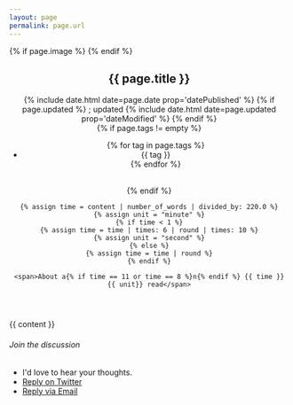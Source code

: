 ```yaml
---
layout: page
permalink: page.url
---
```


<article itemscope itemtype="http://schema.org/BlogPosting">

<meta itemprop="author" content="Jacob Evan Shreve" />
<meta itemprop="publisher" content="Shreve Labs" />
<meta itemprop="inLanguage" content="en-US" />
{% if page.image %}
  <meta itemprop="image" content="{{ page.image }}" />
{% endif %}

<header>
  <h1 itemprop="name headline">{{ page.title }}</h1>

  <div class="content-element">
    <span class="timestamps">
      {% include date.html date=page.date prop='datePublished' %}
      {% if page.updated %}
      ; updated {% include date.html date=page.updated prop='dateModified' %}
      {% endif %}
    </span>
    <br>
    {% if page.tags != empty %}
      <span>
      <ul class="tags" itemprop="keywords">
        {% for tag in page.tags %}
        <li>{{ tag }}</li>
        {% endfor %}
      </ul>
      </span>
      <br>
    {% endif %}

    {% assign time = content | number_of_words | divided_by: 220.0 %}
    {% assign unit = "minute" %}
    {% if time < 1 %}
    {% assign time = time | times: 6 | round | times: 10 %}
    {% assign unit = "second" %}
    {% else %}
    {% assign time = time | round %}
    {% endif %}

    <span>About a{% if time == 11 or time == 8 %}n{% endif %} {{ time }} {{ unit}} read</span>
  </div>
</header>


<div itemprop="articleBody text">{{ content }}</div>

<footer class="post-footer">
<h6>Join the discussion</h6>
<ul>
    <li>I'd love to hear your thoughts.</li>
    <li><a href="{% if page.tweet %}{{ page.tweet }}{% else
    %}https://twitter.com/_shreve{% endif %}" target="_blank">Reply on Twitter</a></li>
    <li><a href="#" class="email">Reply via Email</a></li>
</ul>
</footer>
</article>
